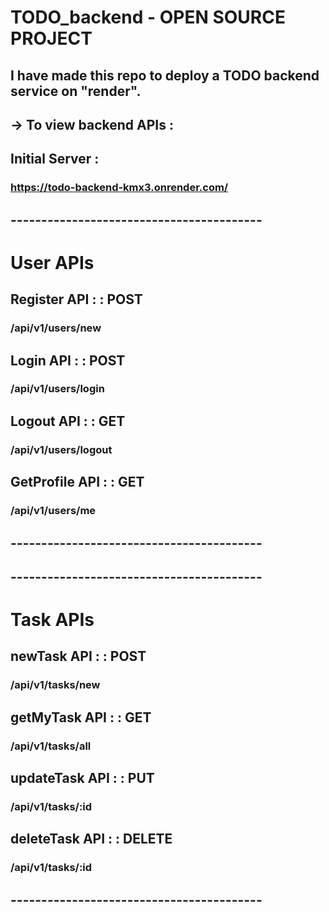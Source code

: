 # TODO_backend - OPEN SOURCE PROJECT

## I have made this repo to deploy a TODO backend service on "render".

## -> To view backend APIs : 

## Initial Server : 
### https://todo-backend-kmx3.onrender.com/

## -----------------------------------------
# User APIs

## Register API : : POST
### /api/v1/users/new

## Login API : : POST
### /api/v1/users/login

## Logout API : : GET
### /api/v1/users/logout

## GetProfile API : : GET
### /api/v1/users/me
## -----------------------------------------

## -----------------------------------------
# Task APIs

## newTask API : : POST
### /api/v1/tasks/new

## getMyTask API : : GET
### /api/v1/tasks/all

## updateTask API : : PUT
### /api/v1/tasks/:id

## deleteTask API : : DELETE
### /api/v1/tasks/:id

## -----------------------------------------